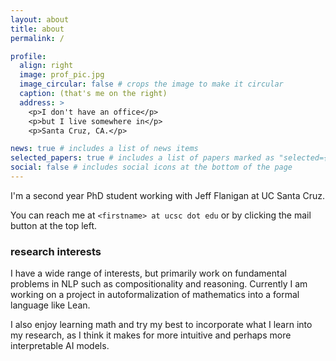 ```yaml
---
layout: about
title: about
permalink: /

profile:
  align: right
  image: prof_pic.jpg
  image_circular: false # crops the image to make it circular
  caption: (that's me on the right)
  address: >
    <p>I don't have an office</p>
    <p>but I live somewhere in</p>
    <p>Santa Cruz, CA.</p>

news: true # includes a list of news items
selected_papers: true # includes a list of papers marked as "selected={true}"
social: false # includes social icons at the bottom of the page
---
```


I'm a second year PhD student working with Jeff Flanigan at UC Santa Cruz.

You can reach me at `<firstname> at ucsc dot edu` or by clicking the mail button at the top left.

### research interests
I have a wide range of interests, but primarily work on fundamental problems in NLP such as
compositionality and reasoning. Currently I am working on a project in autoformalization of
mathematics into a formal language like Lean.

I also enjoy learning math and try my best to incorporate what I learn into my research, as I think
it makes for more intuitive and perhaps more interpretable AI models.

